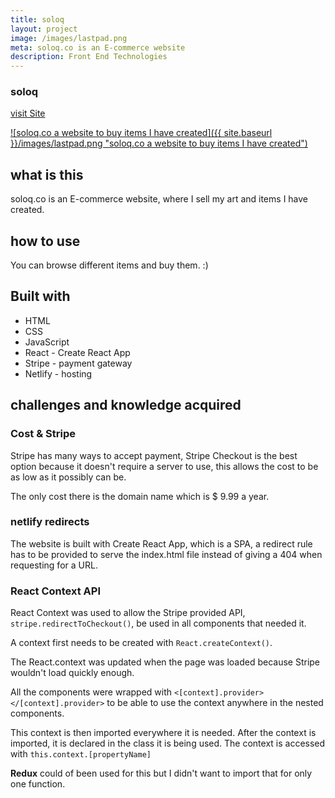 ```yaml
---
title: soloq
layout: project
image: /images/lastpad.png
meta: soloq.co is an E-commerce website
description: Front End Technologies
---
```




### soloq

<p class="project__intro">
 <a href="https://soloq.co/">visit Site</a>
</p>

<a href="https://soloq.co/">
   ![soloq.co a website to buy items I have created]({{ site.baseurl }}/images/lastpad.png "soloq.co a website to buy items I have created")
</a>


## what is this

soloq.co is an E-commerce website, where I sell my art and items I have created.

## how to use

You can browse different items and buy them. :)


## Built with

* HTML
* CSS
* JavaScript 
* React - Create React App
* Stripe - payment gateway
* Netlify - hosting

## challenges and knowledge acquired

### Cost & Stripe

Stripe has many ways to accept payment, Stripe Checkout is the best option because it doesn't require a server to use, this allows the cost to be as low as it possibly can be.

The only cost there is the domain name which is $ 9.99 a year.

### netlify redirects

The website is built with Create React App, which is a SPA, a redirect rule has to be provided to serve the index.html file instead of giving a 404 when requesting for a URL.

### React Context API

React Context was used to allow the Stripe provided API, `stripe.redirectToCheckout()`, be used in all components that needed it.

A context first needs to be created with `React.createContext()`. 

The React.context was updated when the page was loaded because Stripe wouldn't load quickly enough.

All the components were wrapped with `<[context].provider></[context].provider>` to be able to use the context anywhere in the nested components.

This context is then imported everywhere it is needed. After the context is imported, it is declared in the class it is being used. The context is accessed with `this.context.[propertyName]`

<strong>Redux</strong> could of been used for this but I didn't want to import that for only one function.